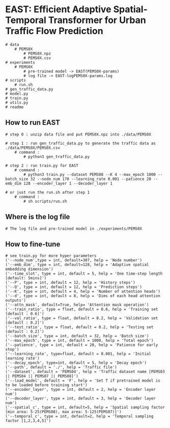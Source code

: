 # EAST: Efficient Adaptive Spatial-Temporal Transformer for Urban Traffic Flow Prediction
    # data
        # PEMS0X
            # PEMS0X.npz
            # PEMS0X.csv
    # experiments
        # PEMS0X
            # pre-trained model -> EAST(PEMS0X-params)
            # log file -> EAST-logPEMS0X-params.log
    # scripts
        # run.sh
    # gen_traffic_data.py
    # model.py
    # train.py
    # utils.py
    # readme

## How to run EAST
    # step 0 : unzip data file and put PEMS0X.npz into ./data/PEMS0X

    # step 1 : run gen_traffic_data.py to generate the traffic data as ./data/PEMS0X/PEMS0X.csv
        # command :
            # python3 gen_traffic_data.py

    # step 2 : run train.py for EAST
        # command :
            # python3 train.py --dataset PEMS08 --K 4 --max_epoch 1000 --batch_size 32 --node_num 170 --learning_rate 0.001 --patience 20 --emb_dim 128 --encoder_layer 1 --decoder_layer 1

    # or just run the run.sh after step 1
        # command :
            # sh scripts/run.sh

## Where is the log file
    # The log file and pre-trained model in ./experiments/PEMS0X

## How to fine-tune
    # see train.py for more hyper parameters
    ('--node_num',type = int, default=307, help = 'Node number')
    ('--emb_dim', type = int, default=128, help = 'Adaptive spatial embedding dimension')
    ('--time_slot', type = int, default = 5, help = 'One time-step length [default: 5mins]')
    ('--P', type = int, default = 12, help = 'History steps')
    ('--Q', type = int, default = 12, help = 'Prediction steps')
    ('--K', type = int, default = 4, help = 'Number of attention heads')
    ('--d', type = int, default = 8, help = 'Dims of each head attention outputs')
    ('--attn_mask', default=True, help= 'Attention mask operation')
    ('--train_ratio', type = float, default = 0.6, help = 'Training set [default : 0.6]')
    ('--val_ratio', type = float, default = 0.2, help = 'Validation set [default : 0.2]')
    ('--test_ratio', type = float, default = 0.2, help = 'Testing set [default : 0.2]')
    ('--batch_size', type = int, default = 32, help = 'Batch size')
    ('--max_epoch', type = int, default = 1000, help = 'Total epoch')
    ('--patience', type = int, default = 20, help = 'Patience for early stop')
    ('--learning_rate', type=float, default = 0.001, help = 'Initial learning rate')
    ('--decay_epoch', type=int, default = 5, help = 'Decay epoch')
    ('--path', default = './', help = 'Traffic file')
    ('--dataset', default = 'PEMS04', help = 'Traffic dataset name [PEMS03 || PEMS04 || PEMS07 || PEMS08]')
    ('--load_model', default = 'F', help = 'Set T if pretrained model is to be loaded before training start')
    ('--encoder_layer', type = int, default = 2, help = 'Encoder layer num')
    ('--decoder_layer', type = int, default = 3, help = 'Decoder layer num')
    ('--spatial_c', type = int, default=5, help = 'Spatial sampling factor [min area: 5-25(PEMS08), max area: 5-125(PEMS07)]')
    ('--temporal_c', type = int, default=2, help = 'Temporal sampling factor [1,2,3,4,5]')
